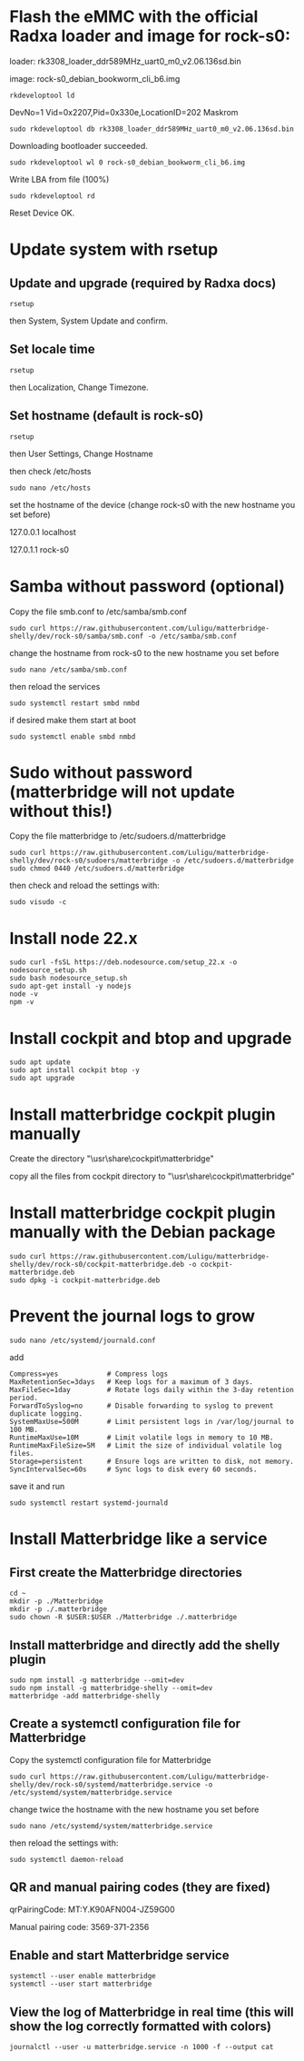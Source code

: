 # Flash the eMMC with the official Radxa loader and image for rock-s0:

loader: rk3308_loader_ddr589MHz_uart0_m0_v2.06.136sd.bin

image: rock-s0_debian_bookworm_cli_b6.img

```
rkdeveloptool ld
```
DevNo=1 Vid=0x2207,Pid=0x330e,LocationID=202    Maskrom

```
sudo rkdeveloptool db rk3308_loader_ddr589MHz_uart0_m0_v2.06.136sd.bin
```
Downloading bootloader succeeded.

```
sudo rkdeveloptool wl 0 rock-s0_debian_bookworm_cli_b6.img
```
Write LBA from file (100%)

```
sudo rkdeveloptool rd
```
Reset Device OK.


# Update system with rsetup

## Update and upgrade (required by Radxa docs)

```
rsetup
```

then System, System Update and confirm.

## Set locale time

```
rsetup
```

then Localization, Change Timezone.

## Set hostname (default is rock-s0)

```
rsetup
```

then User Settings, Change Hostname

then check /etc/hosts

```
sudo nano /etc/hosts
```

set the hostname of the device (change rock-s0 with the new hostname you set before)

127.0.0.1 localhost

127.0.1.1 rock-s0

# Samba without password (optional)

Copy the file smb.conf to /etc/samba/smb.conf

```
sudo curl https://raw.githubusercontent.com/Luligu/matterbridge-shelly/dev/rock-s0/samba/smb.conf -o /etc/samba/smb.conf
```

change the hostname from rock-s0 to the new hostname you set before

```
sudo nano /etc/samba/smb.conf
```

then reload the services

```
sudo systemctl restart smbd nmbd
```

if desired make them start at boot

```
sudo systemctl enable smbd nmbd
```

# Sudo without password (matterbridge will not update without this!)

Copy the file matterbridge to /etc/sudoers.d/matterbridge

```
sudo curl https://raw.githubusercontent.com/Luligu/matterbridge-shelly/dev/rock-s0/sudoers/matterbridge -o /etc/sudoers.d/matterbridge
sudo chmod 0440 /etc/sudoers.d/matterbridge
```

then check and reload the settings with:

```
sudo visudo -c
```

# Install node 22.x

```
sudo curl -fsSL https://deb.nodesource.com/setup_22.x -o nodesource_setup.sh
sudo bash nodesource_setup.sh
sudo apt-get install -y nodejs
node -v
npm -v
```

# Install cockpit and btop and upgrade

```
sudo apt update
sudo apt install cockpit btop -y
sudo apt upgrade
```

# Install matterbridge cockpit plugin manually

Create the directory "\usr\share\cockpit\matterbridge"

copy all the files from cockpit directory to "\usr\share\cockpit\matterbridge"


# Install matterbridge cockpit plugin manually with the Debian package

```
sudo curl https://raw.githubusercontent.com/Luligu/matterbridge-shelly/dev/rock-s0/cockpit-matterbridge.deb -o cockpit-matterbridge.deb
sudo dpkg -i cockpit-matterbridge.deb
```

# Prevent the journal logs to grow

```
sudo nano /etc/systemd/journald.conf
```

add

```
Compress=yes            # Compress logs
MaxRetentionSec=3days   # Keep logs for a maximum of 3 days.
MaxFileSec=1day         # Rotate logs daily within the 3-day retention period.
ForwardToSyslog=no      # Disable forwarding to syslog to prevent duplicate logging.
SystemMaxUse=500M       # Limit persistent logs in /var/log/journal to 100 MB.
RuntimeMaxUse=10M       # Limit volatile logs in memory to 10 MB.
RuntimeMaxFileSize=5M   # Limit the size of individual volatile log files.
Storage=persistent      # Ensure logs are written to disk, not memory.
SyncIntervalSec=60s     # Sync logs to disk every 60 seconds.
```

save it and run

```
sudo systemctl restart systemd-journald
```

# Install Matterbridge like a service

## First create the Matterbridge directories

```
cd ~
mkdir -p ./Matterbridge
mkdir -p ./.matterbridge
sudo chown -R $USER:$USER ./Matterbridge ./.matterbridge
```

## Install matterbridge and directly add the shelly plugin

```
sudo npm install -g matterbridge --omit=dev
sudo npm install -g matterbridge-shelly --omit=dev
matterbridge -add matterbridge-shelly
```

## Create a systemctl configuration file for Matterbridge

Copy the systemctl configuration file for Matterbridge

```
sudo curl https://raw.githubusercontent.com/Luligu/matterbridge-shelly/dev/rock-s0/systemd/matterbridge.service -o /etc/systemd/system/matterbridge.service
```

change twice the hostname with the new hostname you set before

```
sudo nano /etc/systemd/system/matterbridge.service
```

then reload the settings with:

```
sudo systemctl daemon-reload
```

## QR and manual pairing codes (they are fixed)

qrPairingCode: MT:Y.K90AFN004-JZ59G00

Manual pairing code: 3569-371-2356

## Enable and start Matterbridge service

```
systemctl --user enable matterbridge
systemctl --user start matterbridge
```

## View the log of Matterbridge in real time (this will show the log correctly formatted with colors)

```
journalctl --user -u matterbridge.service -n 1000 -f --output cat
```
